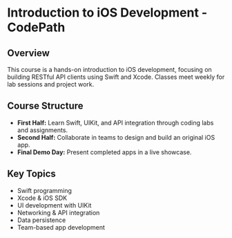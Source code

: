 # Introduction to iOS Development - CodePath

## Overview
This course is a hands-on introduction to iOS development, focusing on building RESTful API clients using Swift and Xcode. Classes meet weekly for lab sessions and project work.

## Course Structure
- **First Half:** Learn Swift, UIKit, and API integration through coding labs and assignments.
- **Second Half:** Collaborate in teams to design and build an original iOS app.
- **Final Demo Day:** Present completed apps in a live showcase.

## Key Topics
- Swift programming
- Xcode & iOS SDK
- UI development with UIKit
- Networking & API integration
- Data persistence
- Team-based app development



